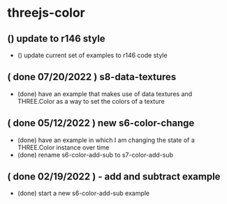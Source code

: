 # threejs-color

## () update to r146 style
* () update current set of examples to r146 code style

## ( done 07/20/2022 ) s8-data-textures
* (done) have an example that makes use of data textures and THREE.Color as a way to set the colors of a texture

## ( done 05/12/2022 ) new s6-color-change
* (done) have an example in which I am changing the state of a THREE.Color instance over time
* (done) rename s6-color-add-sub to s7-color-add-sub

## ( done 02/19/2022 ) - add and subtract example
* (done) start a new s6-color-add-sub example